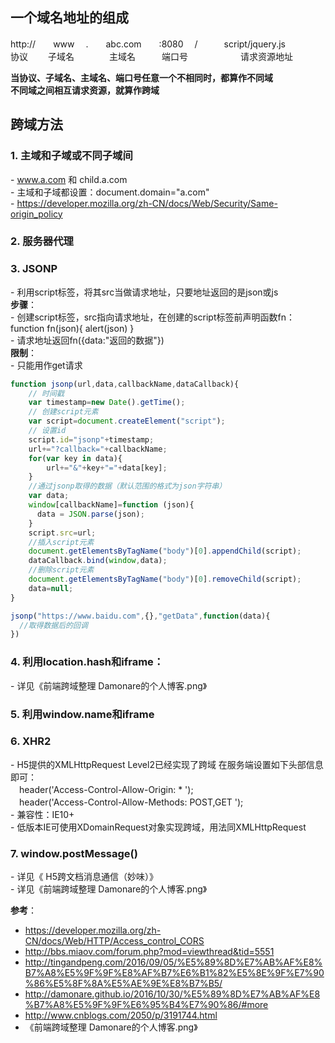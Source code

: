 ## 一个域名地址的组成
  http://　　www  　.　　abc.com　　:8080  　/　　　script/jquery.js  
  协议　　 子域名　　　　主域名　　　端口号　　　　　　请求资源地址　　

**当协议、子域名、主域名、端口号任意一个不相同时，都算作不同域**  
**不同域之间相互请求资源，就算作跨域**  
## 跨域方法
### 1. 主域和子域或不同子域间
\- www.a.com 和 child.a.com  
\- 主域和子域都设置：document.domain="a.com"  
\- https://developer.mozilla.org/zh-CN/docs/Web/Security/Same-origin_policy
### 2. 服务器代理
### 3. JSONP
\- 利用script标签，将其src当做请求地址，只要地址返回的是json或js  
**步骤**：  
\- 创建script标签，src指向请求地址，在创建的script标签前声明函数fn：function fn(json){ alert(json) }  
\- 请求地址返回fn({data:"返回的数据"})  
**限制**：  
\- 只能用作get请求

```js
function jsonp(url,data,callbackName,dataCallback){
    // 时间戳
    var timestamp=new Date().getTime();
    // 创建script元素
    var script=document.createElement("script");
    // 设置id
    script.id="jsonp"+timestamp;
    url+="?callback="+callbackName;
    for(var key in data){
        url+="&"+key+"="+data[key];
    }
    //通过jsonp取得的数据（默认范围的格式为json字符串）
    var data;
    window[callbackName]=function (json){
      data = JSON.parse(json);                
    }
    script.src=url;
    //插入script元素
    document.getElementsByTagName("body")[0].appendChild(script);
    dataCallback.bind(window,data);
    //删除script元素
    document.getElementsByTagName("body")[0].removeChild(script);
    data=null;
}

jsonp("https://www.baidu.com",{},"getData",function(data){
  //取得数据后的回调
})
```
### 4. 利用location.hash和iframe：
\- 详见《前端跨域整理   Damonare的个人博客.png》
### 5. 利用window.name和iframe

### 6. XHR2
\- H5提供的XMLHttpRequest Level2已经实现了跨域
在服务端设置如下头部信息即可：  
　header('Access-Control-Allow-Origin: * ');  
　header('Access-Control-Allow-Methods: POST,GET ');  
\- 兼容性：IE10+  
\- 低版本IE可使用XDomainRequest对象实现跨域，用法同XMLHttpRequest
### 7. window.postMessage()
\- 详见《 H5跨文档消息通信（妙味）》  
\- 详见《前端跨域整理   Damonare的个人博客.png》

**参考**：  
- https://developer.mozilla.org/zh-CN/docs/Web/HTTP/Access_control_CORS  
- http://bbs.miaov.com/forum.php?mod=viewthread&tid=5551  
- http://tingandpeng.com/2016/09/05/%E5%89%8D%E7%AB%AF%E8%B7%A8%E5%9F%9F%E8%AF%B7%E6%B1%82%E5%8E%9F%E7%90%86%E5%8F%8A%E5%AE%9E%E8%B7%B5/  
- http://damonare.github.io/2016/10/30/%E5%89%8D%E7%AB%AF%E8%B7%A8%E5%9F%9F%E6%95%B4%E7%90%86/#more  
- http://www.cnblogs.com/2050/p/3191744.html  
- 《前端跨域整理   Damonare的个人博客.png》
